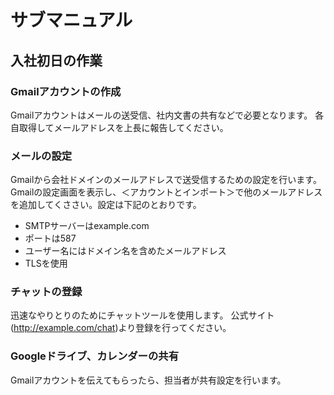 # サブマニュアル
## 入社初日の作業
### Gmailアカウントの作成
Gmailアカウントはメールの送受信、社内文書の共有などで必要となります。
各自取得してメールアドレスを上長に報告してください。
### メールの設定
Gmailから会社ドメインのメールアドレスで送受信するための設定を行います。
Gmailの設定画面を表示し、＜アカウントとインポート＞で他のメールアドレスを追加してくささい。設定は下記のとおりです。
- SMTPサーバーはexample.com
- ポートは587
- ユーザー名にはドメイン名を含めたメールアドレス
- TLSを使用
### チャットの登録
迅速なやりとりのためにチャットツールを使用します。
公式サイト(http://example.com/chat)より登録を行ってください。
### Googleドライブ、カレンダーの共有
Gmailアカウントを伝えてもらったら、担当者が共有設定を行います。
